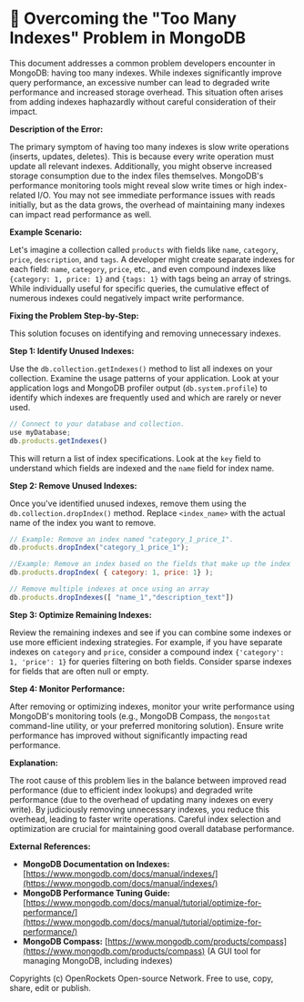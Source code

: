 # 🐞 Overcoming the "Too Many Indexes" Problem in MongoDB


This document addresses a common problem developers encounter in MongoDB: having too many indexes. While indexes significantly improve query performance, an excessive number can lead to degraded write performance and increased storage overhead.  This situation often arises from adding indexes haphazardly without careful consideration of their impact.

**Description of the Error:**

The primary symptom of having too many indexes is slow write operations (inserts, updates, deletes).  This is because every write operation must update all relevant indexes.  Additionally, you might observe increased storage consumption due to the index files themselves.  MongoDB's performance monitoring tools might reveal slow write times or high index-related I/O.  You may not see immediate performance issues with reads initially, but as the data grows, the overhead of maintaining many indexes can impact read performance as well.

**Example Scenario:**

Let's imagine a collection called `products` with fields like `name`, `category`, `price`, `description`, and `tags`.  A developer might create separate indexes for each field: `name`, `category`, `price`, etc., and even compound indexes like `{category: 1, price: 1}` and `{tags: 1}` with tags being an array of strings. While individually useful for specific queries, the cumulative effect of numerous indexes could negatively impact write performance.


**Fixing the Problem Step-by-Step:**

This solution focuses on identifying and removing unnecessary indexes.

**Step 1: Identify Unused Indexes:**

Use the `db.collection.getIndexes()` method to list all indexes on your collection. Examine the usage patterns of your application.  Look at your application logs and MongoDB profiler output (`db.system.profile`) to identify which indexes are frequently used and which are rarely or never used.

```javascript
// Connect to your database and collection.
use myDatabase;
db.products.getIndexes()
```

This will return a list of index specifications.  Look at the `key` field to understand which fields are indexed and the `name` field for index name.

**Step 2: Remove Unused Indexes:**

Once you've identified unused indexes, remove them using the `db.collection.dropIndex()` method.  Replace `<index_name>` with the actual name of the index you want to remove.

```javascript
// Example: Remove an index named "category_1_price_1".
db.products.dropIndex("category_1_price_1");

//Example: Remove an index based on the fields that make up the index
db.products.dropIndex( { category: 1, price: 1} );

// Remove multiple indexes at once using an array
db.products.dropIndexes([ "name_1","description_text"])
```

**Step 3: Optimize Remaining Indexes:**

Review the remaining indexes and see if you can combine some indexes or use more efficient indexing strategies. For example, if you have separate indexes on `category` and `price`, consider a compound index `{'category': 1, 'price': 1}` for queries filtering on both fields.  Consider sparse indexes for fields that are often null or empty.


**Step 4: Monitor Performance:**

After removing or optimizing indexes, monitor your write performance using MongoDB's monitoring tools (e.g., MongoDB Compass, the `mongostat` command-line utility, or your preferred monitoring solution).  Ensure write performance has improved without significantly impacting read performance.



**Explanation:**

The root cause of this problem lies in the balance between improved read performance (due to efficient index lookups) and degraded write performance (due to the overhead of updating many indexes on every write).  By judiciously removing unnecessary indexes, you reduce this overhead, leading to faster write operations.  Careful index selection and optimization are crucial for maintaining good overall database performance.

**External References:**

* **MongoDB Documentation on Indexes:** [https://www.mongodb.com/docs/manual/indexes/](https://www.mongodb.com/docs/manual/indexes/)
* **MongoDB Performance Tuning Guide:** [https://www.mongodb.com/docs/manual/tutorial/optimize-for-performance/](https://www.mongodb.com/docs/manual/tutorial/optimize-for-performance/)
* **MongoDB Compass:** [https://www.mongodb.com/products/compass](https://www.mongodb.com/products/compass) (A GUI tool for managing MongoDB, including indexes)


Copyrights (c) OpenRockets Open-source Network. Free to use, copy, share, edit or publish.

